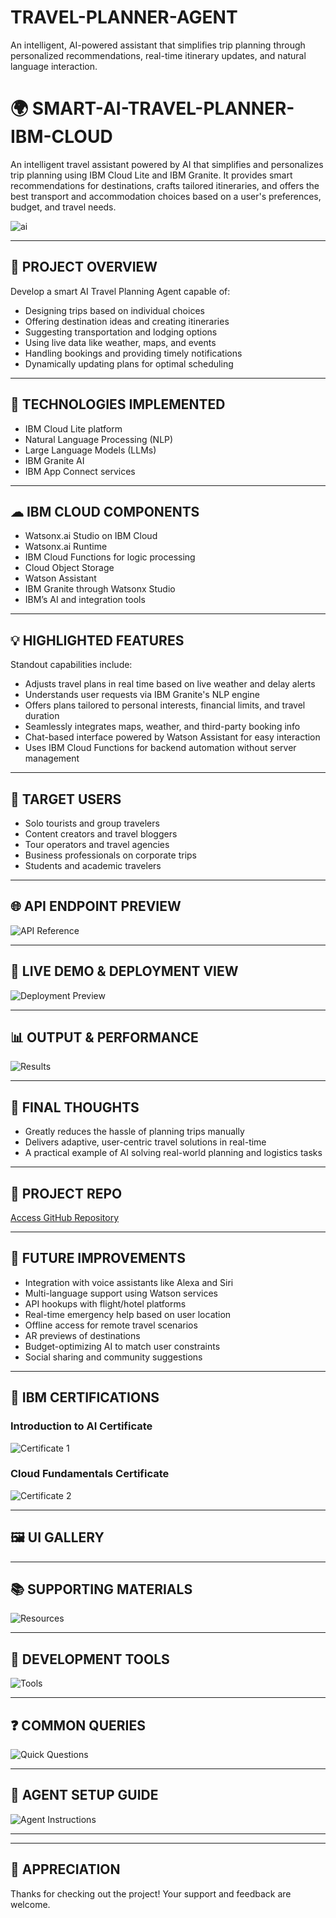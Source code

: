 # TRAVEL-PLANNER-AGENT
An intelligent, AI-powered assistant that simplifies trip planning through personalized recommendations, real-time itinerary updates, and natural language interaction.

# 🌍 SMART-AI-TRAVEL-PLANNER-IBM-CLOUD

An intelligent travel assistant powered by AI that simplifies and personalizes trip planning using IBM Cloud Lite and IBM Granite. It provides smart recommendations for destinations, crafts tailored itineraries, and offers the best transport and accommodation choices based on a user's preferences, budget, and travel needs.

<!-- 🖼 Replace below image with your project banner -->
![ai](Assets/image.png)

---

## 🔎 PROJECT OVERVIEW

Develop a smart AI Travel Planning Agent capable of:
- Designing trips based on individual choices  
- Offering destination ideas and creating itineraries  
- Suggesting transportation and lodging options  
- Using live data like weather, maps, and events  
- Handling bookings and providing timely notifications  
- Dynamically updating plans for optimal scheduling  

---

## 🧪 TECHNOLOGIES IMPLEMENTED

- IBM Cloud Lite platform  
- Natural Language Processing (NLP)  
- Large Language Models (LLMs)  
- IBM Granite AI  
- IBM App Connect services  

---

## ☁ IBM CLOUD COMPONENTS

- Watsonx.ai Studio on IBM Cloud  
- Watsonx.ai Runtime  
- IBM Cloud Functions for logic processing  
- Cloud Object Storage  
- Watson Assistant  
- IBM Granite through Watsonx Studio  
- IBM’s AI and integration tools  

---

## 💡 HIGHLIGHTED FEATURES

Standout capabilities include:
- Adjusts travel plans in real time based on live weather and delay alerts  
- Understands user requests via IBM Granite's NLP engine  
- Offers plans tailored to personal interests, financial limits, and travel duration  
- Seamlessly integrates maps, weather, and third-party booking info  
- Chat-based interface powered by Watson Assistant for easy interaction  
- Uses IBM Cloud Functions for backend automation without server management  

---

## 🧍 TARGET USERS

- Solo tourists and group travelers  
- Content creators and travel bloggers  
- Tour operators and travel agencies  
- Business professionals on corporate trips  
- Students and academic travelers  

---

## 🌐 API ENDPOINT PREVIEW

<!-- 🖼 Replace with your own screenshot -->
![API Reference](Assets/API_reference.png)

---

## 🚀 LIVE DEMO & DEPLOYMENT VIEW

<!-- 🖼 Replace with your own screenshot -->
![Deployment Preview](Assets/Deployment%20&%20preview.png)

---

## 📊 OUTPUT & PERFORMANCE

<!-- 🖼 Replace with your own screenshot -->
![Results](Assets/OutPut.png)

---

## 🧾 FINAL THOUGHTS

- Greatly reduces the hassle of planning trips manually  
- Delivers adaptive, user-centric travel solutions in real-time  
- A practical example of AI solving real-world planning and logistics tasks  

---

## 🔗 PROJECT REPO

[Access GitHub Repository](https://github.com/Pathikrit007/TRAVEL-PLANNER-AGENT.git)

---

## 🚧 FUTURE IMPROVEMENTS

- Integration with voice assistants like Alexa and Siri  
- Multi-language support using Watson services  
- API hookups with flight/hotel platforms  
- Real-time emergency help based on user location  
- Offline access for remote travel scenarios  
- AR previews of destinations  
- Budget-optimizing AI to match user constraints  
- Social sharing and community suggestions  

---

## 📜 IBM CERTIFICATIONS

<!-- 🖼 Replace certificate images if needed -->
### Introduction to AI Certificate  
![Certificate 1](Assets/IBMDesign20250725-32-kmm24t_page-0001.jpg)

### Cloud Fundamentals Certificate  
![Certificate 2](Assets/IBMDesign20250725-32-ryuprs_page-0001.jpg)

---

## 🖼 UI GALLERY

<!-- 📌 Add relevant screenshots for UI, features, etc. -->

---

## 📚 SUPPORTING MATERIALS

<!-- 🖼 Replace with your own screenshot -->
![Resources](Assets/Tools.png)

---

## 🧰 DEVELOPMENT TOOLS

<!-- 🖼 Replace with your own screenshot -->
![Tools](Assets/Resources.png)

---

## ❓ COMMON QUERIES

<!-- 🖼 Replace with your own screenshot -->
![Quick Questions](Assets/Query.png)

---

## 🧾 AGENT SETUP GUIDE

<!-- 🖼 Replace with your own screenshot -->
![Agent Instructions](Assets/Setup.png)

---


---

## 🙌 APPRECIATION

Thanks for checking out the project! Your support and feedback are welcome.
